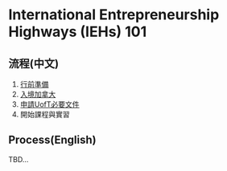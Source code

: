 # International Entrepreneurship Highways (IEHs) 101

## 流程(中文)
1. [行前準備](./preprocess/cn.md)
2. [入境加拿大](./entry_canda/cn.md)
3. [申請UofT必要文件](./uoft_required_docs/cn.md)
4. 開始課程與實習

## Process(English)
TBD...
